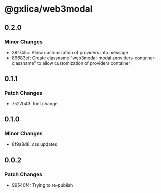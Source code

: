 # @gxlica/web3modal

## 0.2.0

### Minor Changes

- 39f745c: Allow customization of providers info message
- 89683ef: Create classname "web3modal-modal-providers-container-classname" to allow customization of providers container

## 0.1.1

### Patch Changes

- 7527b43: font change

## 0.1.0

### Minor Changes

- 8f9a8d8: css updates

## 0.0.2

### Patch Changes

- 99540f4: Trying to re-publish
